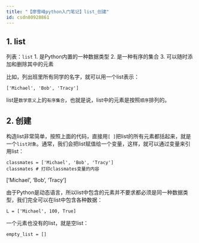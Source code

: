```yaml
---
title: "【廖雪峰python入门笔记】list_创建"
id: csdn80928861
---
```


## 1\. list

列表：`list`
1\. 是Python内置的一种数据类型
2\. 是一种有序的集合
3\. 可以随时添加和删除其中的元素

比如，列出班里所有同学的名字，就可以用一个list表示：

```
['Michael', 'Bob', 'Tracy']
```

list是`数学意义`上的`有序集合`，也就是说，list中的元素是按照`顺序`排列的。

## 2\. 创建

构造list非常简单，按照上面的代码，直接用`[ ]`把list的所有元素都括起来，就是一个`list对象`。通常，我们会把list赋值给一个变量，这样，就可以通过变量来引用list：

```
classmates = ['Michael', 'Bob', 'Tracy']
classmates # 打印classmates变量的内容
```

[‘Michael’, ‘Bob’, ‘Tracy’]

由于Python是动态语言，所以list中包含的元素并不要求都必须是同一种数据类型，我们完全可以在list中包含各种数据：

```
L = ['Michael', 100, True]
```

一个元素也没有的list，就是空list：

```
empty_list = []
```